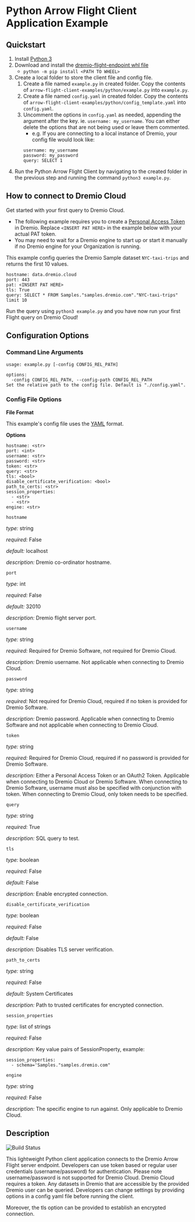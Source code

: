 # Python Arrow Flight Client Application Example

## Quickstart

1. Install [Python 3](https://www.python.org/downloads/)
1. Download and install the [dremio-flight-endpoint whl file](https://github.com/dremio-hub/arrow-flight-client-examples/releases)
    - `python -m pip install <PATH TO WHEEL>`
1. Create a local folder to store the client file and config file.
    1. Create a file named `example.py` in created folder. Copy the contents of `arrow-flight-client-examples/python/example.py` into `example.py`.
    1. Create a file named `config.yaml` in created folder. Copy the contents of `arrow-flight-client-examples/python/config_template.yaml` into `config.yaml`.
    1. Uncomment the options in `config.yaml` as needed, appending the argument after the key. ie. `username: my_username`. You can either delete the options that are not being used or leave them commented.
        - e.g. If you are connecting to a local instance of Dremio, your config file would look like:
        ```
        username: my_username
        password: my_password
        query: SELECT 1
        ```
1. Run the Python Arrow Flight Client by navigating to the created folder in the previous step and running the command `python3 example.py`.

## How to connect to Dremio Cloud

Get started with your first query to Dremio Cloud.

-   The following example requires you to create a [Personal Access Token](https://docs.dremio.com/cloud/security/authentication/personal-access-token/) in Dremio. Replace `<INSERT PAT HERE>` in the example below with your actual PAT token.
-   You may need to wait for a Dremio engine to start up or start it manually if no Dremio engine for your Organization is running.

This example config queries the Dremio Sample dataset `NYC-taxi-trips` and returns the first 10 values.

```
hostname: data.dremio.cloud
port: 443
pat: <INSERT PAT HERE>
tls: True
query: SELECT * FROM Samples."samples.dremio.com"."NYC-taxi-trips" limit 10
```

Run the query using `python3 example.py` and you have now run your first Flight query on Dremio Cloud!

## Configuration Options

### Command Line Arguments

```
usage: example.py [-config CONFIG_REL_PATH]

options:
  -config CONFIG_REL_PATH, --config-path CONFIG_REL_PATH            Set the relative path to the config file. Default is "./config.yaml".
```

### Config File Options

**File Format**

This example's config file uses the [YAML](https://yaml.org/) format.

**Options**

```
hostname: <str>
port: <int>
username: <str>
password: <str>
token: <str>
query: <str>
tls: <bool>
disable_certificate_verification: <bool>
path_to_certs: <str>
session_properties:
  - <str>
  - <str>
engine: <str>
```

`hostname`

_type:_ string

_required:_ False

_default:_ localhost

_description:_ Dremio co-ordinator hostname.

`port`

_type:_ int

_required:_ False

_default:_ 32010

_description:_ Dremio flight server port.

`username`

_type:_ string

_required:_ Required for Dremio Software, not required for Dremio Cloud.

_description:_ Dremio username. Not applicable when connecting to Dremio Cloud.

`password`

_type:_ string

_required:_ Not required for Dremio Cloud, required if no token is provided for Dremio Software.

_description:_ Dremio password. Applicable when connecting to Dremio Software and not applicable when connecting to Dremio Cloud.

`token`

_type:_ string

_required:_ Required for Dremio Cloud, required if no password is provided for Dremio Software.

_description:_ Either a Personal Access Token or an OAuth2 Token. Applicable when connecting to Dremio Cloud or Dremio Software. When connecting to Dremio Software, username must also be specified with conjunction with token. When connecting to Dremio Cloud, only token needs to be specified.

`query`

_type:_ string

_required:_ True

_description:_ SQL query to test.

`tls`

_type:_ boolean

_required:_ False

_default:_ False

_description:_ Enable encrypted connection.

`disable_certificate_verification`

_type:_ boolean

_required:_ False

_default:_ False

_description:_ Disables TLS server verification.

`path_to_certs`

_type:_ string

_required:_ False

_default:_ System Certificates

_description:_ Path to trusted certificates for encrypted connection.

`session_properties`

_type:_ list of strings

_required:_ False

_description:_ Key value pairs of SessionProperty, example:

```
session_properties:
  - schema='Samples."samples.dremio.com"
```

`engine`

_type:_ string

_required:_ False

_description:_ The specific engine to run against. Only applicable to Dremio Cloud.

## Description

![Build Status](https://github.com/dremio-hub/arrow-flight-client-examples/workflows/python-build/badge.svg)

This lightweight Python client application connects to the Dremio Arrow Flight server endpoint. Developers can use token based or regular user credentials (username/password) for authentication. Please note username/password is not supported for Dremio Cloud. Dremio Cloud requires a token. Any datasets in Dremio that are accessible by the provided Dremio user can be queried. Developers can change settings by providing options in a config yaml file before running the client.

Moreover, the tls option can be provided to establish an encrypted connection.
